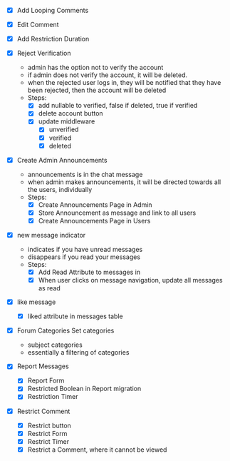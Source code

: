 - [x] Add Looping Comments
- [x] Edit Comment

- [x] Add Restriction Duration

- [x] Reject Verification
	- admin has the option not to verify the account
	- if admin does not verify the account, it will be deleted.
	- when the rejected user logs in, they will be notified that they have been rejected, then the account will be deleted
	- Steps:
		- [x] add nullable to verified, false if deleted, true if verified
		- [x] delete account button
		- [x] update middleware
			- [x] unverified
			- [x] verified
			- [x] deleted

- [x] Create Admin Announcements
	- announcements is in the chat message
	- when admin makes announcements, it will be directed towards all the users, individually
	- Steps:
		- [x] Create Announcements Page in Admin
		- [x] Store Announcement as message and link to all users
		- [x] Create Announcements Page in Users

- [x] new message indicator 
	- indicates if you have unread messages
	- disappears if you read your messages
	- Steps:
		- [x] Add Read Attribute to messages in
		- [x] When user clicks on message navigation, update all messages as read

- [x] like message
	- [x] liked attribute in messages table

- [x] Forum Categories Set categories
	- subject categories
	- essentially a filtering of categories

- [x] Report Messages
	- [x] Report Form
	- [x] Restricted Boolean in Report migration
	- [x] Restriction Timer

- [x] Restrict Comment
	- [x] Restrict button
	- [x] Restrict Form
	- [x] Restrict Timer
	- [x] Restrict a Comment, where it cannot be viewed